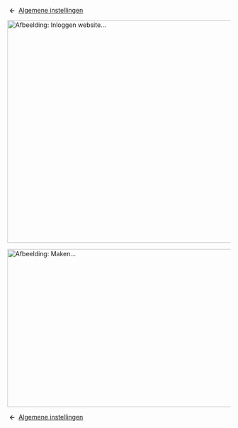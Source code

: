 <!-- Filename: Help4.x:Site_Global_Configuration_Permissions / Display title: Algemene instellingen: Rechten -->

 **←**  [Algemene
instellingen](https://docs.joomla.org/Help4.x:Site_Global_Configuration/nl#permissions "Help4.x:Site Global Configuration/nl")

<img
src="https://docs.joomla.org/images/thumb/1/19/Help-4x-Global-Configuration-sitelogin-subscreen-nl.png/800px-Help-4x-Global-Configuration-sitelogin-subscreen-nl.png"
decoding="async"
srcset="https://docs.joomla.org/images/thumb/1/19/Help-4x-Global-Configuration-sitelogin-subscreen-nl.png/1200px-Help-4x-Global-Configuration-sitelogin-subscreen-nl.png 1.5x, https://docs.joomla.org/images/thumb/1/19/Help-4x-Global-Configuration-sitelogin-subscreen-nl.png/1600px-Help-4x-Global-Configuration-sitelogin-subscreen-nl.png 2x"
data-file-width="1881" data-file-height="1180" width="800" height="502"
alt="Afbeelding: Inloggen website…" />

<img
src="https://docs.joomla.org/images/thumb/3/3b/Help-4x-Global-Configuration-create-subscreen-nl.png/800px-Help-4x-Global-Configuration-create-subscreen-nl.png"
decoding="async"
srcset="https://docs.joomla.org/images/thumb/3/3b/Help-4x-Global-Configuration-create-subscreen-nl.png/1200px-Help-4x-Global-Configuration-create-subscreen-nl.png 1.5x, https://docs.joomla.org/images/thumb/3/3b/Help-4x-Global-Configuration-create-subscreen-nl.png/1600px-Help-4x-Global-Configuration-create-subscreen-nl.png 2x"
data-file-width="1881" data-file-height="837" width="800" height="356"
alt="Afbeelding: Maken…" />

 **←**  [Algemene
instellingen](https://docs.joomla.org/Help4.x:Site_Global_Configuration/nl#permissions "Help4.x:Site Global Configuration/nl")

